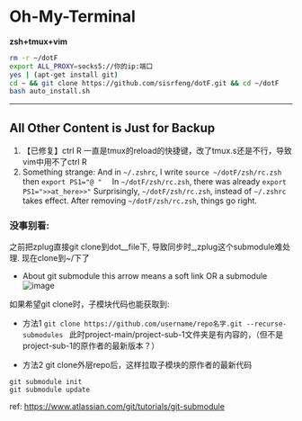 # Oh-My-Terminal

**zsh+tmux+vim**

 ```bash
 rm -r ~/dotF
 export ALL_PROXY=socks5://你的ip:端口
 yes | (apt-get install git)
 cd ~ && git clone https://github.com/sisrfeng/dotF.git && cd ~/dotF
 bash auto_install.sh
 ```




 ---

## All Other Content is Just for Backup
1. 【已修复】ctrl R 一直是tmux的reload的快捷键，改了tmux.s还是不行，导致vim中用不了ctrl R
2. Something strange:
 And in `~/.zshrc`, I write `source ~/dotF/zsh/rc.zsh` then `export PS1="@ "  `
 In `~/dotF/zsh/rc.zsh`, there was already `export PS1=">>at_here>>"`
 Surprisingly,  `~/dotF/zsh/rc.zsh`, instead of `~/.zshrc` takes effect.
 After removing `~/dotF/zsh/rc.zsh`, things go right.


### 没事别看:

之前把zplug直接git clone到dot__file下, 导致同步时_,zplug这个submodule难处理. 现在clone到~/下了
* About git submodule
 this arrow means a soft link OR a submodule
 ![image](https://user-images.githubusercontent.com/53520949/134790530-feaea641-0da6-4483-b311-3f8301f9629b.png)

如果希望git clone时，子模块代码也能获取到:
* 方法1
`git clone https://github.com/username/repo名字.git --recurse-submodules `
此时project-main/project-sub-1文件夹是有内容的，（但不是project-sub-1的原作者的最新版本？）

* 方法2
git clone外层repo后，这样拉取子模块的原作者的最新代码
```
git submodule init
git submodule update
```
ref:
https://www.atlassian.com/git/tutorials/git-submodule
